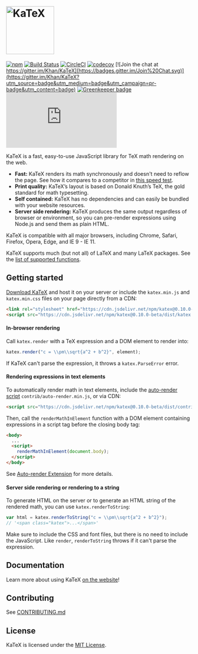 # [<img src="https://cdn.rawgit.com/Khan/KaTeX/84189cd3adae24d92e766d14eb80d6e54f3c7dca/katex-logo.svg" width="130" alt="KaTeX">](https://khan.github.io/KaTeX/)
[![npm](https://img.shields.io/npm/v/katex.svg)](https://www.npmjs.com/package/katex)
[![Build Status](https://travis-ci.org/Khan/KaTeX.svg?branch=master)](https://travis-ci.org/Khan/KaTeX)
[![CircleCI](https://circleci.com/gh/Khan/KaTeX.svg?style=shield)](https://circleci.com/gh/Khan/KaTeX)
[![codecov](https://codecov.io/gh/Khan/KaTeX/branch/master/graph/badge.svg)](https://codecov.io/gh/Khan/KaTeX)
[![Join the chat at https://gitter.im/Khan/KaTeX](https://badges.gitter.im/Join%20Chat.svg)](https://gitter.im/Khan/KaTeX?utm_source=badge&utm_medium=badge&utm_campaign=pr-badge&utm_content=badge) [![Greenkeeper badge](https://badges.greenkeeper.io/Khan/KaTeX.svg)](https://greenkeeper.io/)
![](https://img.badgesize.io/Khan/KaTeX/v0.10.0-beta/dist/katex.min.js?compression=gzip)

KaTeX is a fast, easy-to-use JavaScript library for TeX math rendering on the web.

 * **Fast:** KaTeX renders its math synchronously and doesn't need to reflow the page. See how it compares to a competitor in [this speed test](http://www.intmath.com/cg5/katex-mathjax-comparison.php).
 * **Print quality:** KaTeX’s layout is based on Donald Knuth’s TeX, the gold standard for math typesetting.
 * **Self contained:** KaTeX has no dependencies and can easily be bundled with your website resources.
 * **Server side rendering:** KaTeX produces the same output regardless of browser or environment, so you can pre-render expressions using Node.js and send them as plain HTML.

KaTeX is compatible with all major browsers, including Chrome, Safari, Firefox, Opera, Edge, and IE 9 - IE 11.

KaTeX supports much (but not all) of LaTeX and many LaTeX packages. See the [list of supported functions](https://khan.github.io/KaTeX/docs/supported.html).

## Getting started

[Download KaTeX](https://github.com/khan/katex/releases) and host it on your server or include the `katex.min.js` and `katex.min.css` files on your page directly from a CDN:

```html
<link rel="stylesheet" href="https://cdn.jsdelivr.net/npm/katex@0.10.0-beta/dist/katex.min.css" integrity="sha384-9tPv11A+glH/on/wEu99NVwDPwkMQESOocs/ZGXPoIiLE8MU/qkqUcZ3zzL+6DuH" crossorigin="anonymous">
<script src="https://cdn.jsdelivr.net/npm/katex@0.10.0-beta/dist/katex.min.js" integrity="sha384-U8Vrjwb8fuHMt6ewaCy8uqeUXv4oitYACKdB0VziCerzt011iQ/0TqlSlv8MReCm" crossorigin="anonymous"></script>
```

#### In-browser rendering

Call `katex.render` with a TeX expression and a DOM element to render into:

```js
katex.render("c = \\pm\\sqrt{a^2 + b^2}", element);
```

If KaTeX can't parse the expression, it throws a `katex.ParseError` error.

#### Rendering expressions in text elements

To automatically render math in text elements, include the [auto-render script](https://khan.github.io/KaTeX/docs/autorender.html) `contrib/auto-render.min.js`, or via CDN:

```html
<script src="https://cdn.jsdelivr.net/npm/katex@0.10.0-beta/dist/contrib/auto-render.min.js" integrity="sha384-aGfk5kvhIq5x1x5YdvCp4upKZYnA8ckafviDpmWEKp4afOZEqOli7gqSnh8I6enH" crossorigin="anonymous"></script>
````

Then, call the `renderMathInElement` function with a DOM element containing expressions in a script tag before the closing body tag:

```html
<body>
  ...
  <script>
    renderMathInElement(document.body);
  </script>
</body>
```

See [Auto-render Extension](https://khan.github.io/KaTeX/docs/autorender.html) for more details.

#### Server side rendering or rendering to a string

To generate HTML on the server or to generate an HTML string of the rendered math, you can use `katex.renderToString`:

```js
var html = katex.renderToString("c = \\pm\\sqrt{a^2 + b^2}");
// '<span class="katex">...</span>'
```

Make sure to include the CSS and font files, but there is no need to include the JavaScript. Like `render`, `renderToString` throws if it can't parse the expression.

## Documentation

Learn more about using KaTeX [on the website](https://khan.github.io/KaTeX)!

## Contributing

See [CONTRIBUTING.md](CONTRIBUTING.md)

## License

KaTeX is licensed under the [MIT License](http://opensource.org/licenses/MIT).
